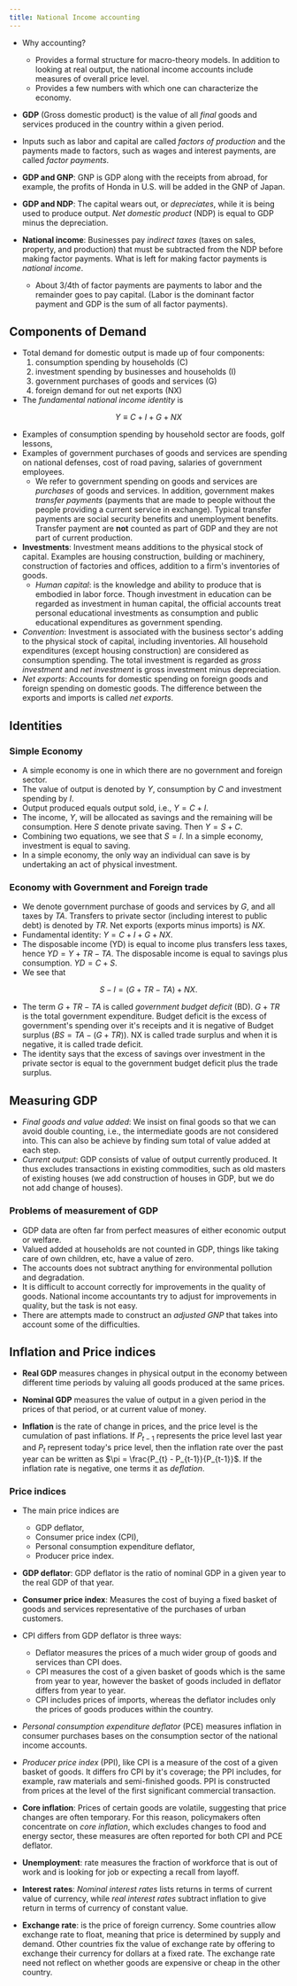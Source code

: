 ```yaml
---
title: National Income accounting
---
```


* Why accounting?
  * Provides a formal structure for macro-theory models. In addition
    to looking at real output, the national income accounts include
    measures of overall price level.
  * Provides a few numbers with which one can characterize the
    economy.
* **GDP** (Gross domestic product) is the value of all *final* goods
  and services produced in the country within a given period.
* Inputs such as labor and capital are called *factors of production*
  and the payments made to factors, such as wages and interest
  payments, are called *factor payments*.

* **GDP and GNP**: GNP is GDP along with the receipts from abroad, for
  example, the profits of Honda in U.S. will be added in the GNP of
  Japan.
* **GDP and NDP**: The capital wears out, or *depreciates*, while it
  is being used to produce output. *Net domestic product* (NDP) is
  equal to GDP minus the depreciation.
* **National income**: Businesses pay *indirect taxes* (taxes on
  sales, property, and production) that must be subtracted from the
  NDP before making factor payments. What is left for making factor
  payments is *national income*.
  * About 3/4th of factor payments are payments to labor and the
    remainder goes to pay capital. (Labor is the dominant factor
    payment and GDP is the sum of all factor payments).

## Components of Demand

* Total demand for domestic output is made up of four components:
  1. consumption spending by households (C)
  2. investment spending by businesses and households (I)
  3. government purchases of goods and services (G)
  4. foreign demand for out net exports (NX)
* The *fundamental national income identity* is

$$ Y \equiv C + I + G + NX $$

* Examples of consumption spending by household sector are foods, golf
  lessons,
* Examples of government purchases of goods and services are spending
  on national defenses, cost of road paving, salaries of government
  employees.
  * We refer to government spending on goods and services are
    *purchases* of goods and services. In addition, government makes
    *transfer payments* (payments that are made to people without the
    people providing a current service in exchange). Typical transfer
    payments are social security benefits and unemployment
    benefits. Transfer payment are **not** counted as part of GDP and
    they are not part of current production.
* **Investments**: Investment means additions to the physical stock of
  capital. Examples are housing construction, building or machinery,
  construction of factories and offices, addition to a firm's
  inventories of goods.
  * *Human capital*: is the knowledge and ability to produce that is
    embodied in labor force. Though investment in education can be
    regarded as investment in human capital, the official accounts
    treat personal educational investments as consumption and public
    educational expenditures as government spending.
* *Convention*: Investment is associated with the business sector's
  adding to the physical stock of capital, including inventories. All
  household expenditures (except housing construction) are considered
  as consumption spending. The total investment is regarded as *gross
  investment* and *net investment* is gross investment minus
  depreciation.
* *Net exports*: Accounts for domestic spending on foreign goods and
  foreign spending on domestic goods. The difference between the
  exports and imports is called *net exports*.

## Identities


### Simple Economy

* A simple economy is one in which there are no government and foreign
  sector.
* The value of output is denoted by $Y$, consumption by $C$ and
  investment spending by $I$.
* Output produced equals output sold, i.e., $Y = C + I$.
* The income, $Y$, will be allocated as savings and the remaining will
  be consumption. Here $S$ denote private saving. Then $Y = S + C$.
* Combining two equations, we see that $S = I$. In a simple economy,
  investment is equal to saving.
* In a simple economy, the only way an individual can save is by
  undertaking an act of physical investment.

### Economy with Government and Foreign trade

* We denote government purchase of goods and services by $G$, and all
  taxes by $TA$. Transfers to private sector (including interest to
  public debt) is denoted by $TR$. Net exports (exports minus imports)
  is $NX$.
* Fundamental identity: $Y = C + I + G + NX$.
* The disposable income (YD) is equal to income plus transfers less
  taxes, hence $YD = Y + TR - TA$. The disposable income is equal to
  savings plus consumption. $YD = C + S$.
* We see that

$$ S - I = (G + TR - TA) + NX.$$

* The term $G + TR - TA$ is called *government budget deficit*
  (BD). $G + TR$ is the total government expenditure. Budget deficit
  is the excess of government's spending over it's receipts and it is
  negative of Budget surplus ($BS = TA - (G + TR)$). NX is called
  trade surplus and when it is negative, it is called trade deficit.
* The identity says that the excess of savings over investment in the
  private sector is equal to the government budget deficit plus the
  trade surplus.

## Measuring GDP

* *Final goods and value added*: We insist on final goods so that we
  can avoid double counting, i.e., the intermediate goods are not
  considered into. This can also be achieve by finding sum total of
  value added at each step.
* *Current output*: GDP consists of value of output currently
  produced. It thus excludes transactions in existing commodities,
  such as old masters of existing houses (we add construction of
  houses in GDP, but we do not add change of houses).

### Problems of measurement of GDP

* GDP data are often far from perfect measures of either economic
  output or welfare.
* Valued added at households are not counted in GDP, things like
  taking care of own children, etc, have a value of zero.
* The accounts does not subtract anything for environmental pollution
  and degradation.
* It is difficult to account correctly for improvements in the quality
  of goods. National income accountants try to adjust for improvements
  in quality, but the task is not easy.
* There are attempts made to construct an *adjusted GNP* that takes
  into account some of the difficulties.

## Inflation and Price indices

* **Real GDP** measures changes in physical output in the economy
  between different time periods by valuing all goods produced at the
  same prices.
* **Nominal GDP** measures the value of output in a given period in
  the prices of that period, or at current value of money.

* **Inflation** is the rate of change in prices, and the price level
  is the cumulation of past inflations. If $P_{t-1}$ represents the
  price level last year and $P_t$ represent today's price level, then
  the inflation rate over the past year can be written as $\pi =
  \frac{P_{t} - P_{t-1}}{P_{t-1}}$. If the inflation rate is negative,
  one terms it as *deflation*.

### Price indices

* The main price indices are
  * GDP deflator,
  * Consumer price index (CPI),
  * Personal consumption expenditure deflator,
  * Producer price index.

* **GDP deflator**: GDP deflator is the ratio of nominal GDP in a
  given year to the real GDP of that year.
* **Consumer price index**: Measures the cost of buying a fixed basket
  of goods and services representative of the purchases of urban
  customers.
* CPI differs from GDP deflator is three ways:
  * Deflator measures the prices of a much wider group of goods and
    services than CPI does.
  * CPI measures the cost of a given basket of goods which is the same
    from year to year, however the basket of goods included in
    deflator differs from year to year.
  * CPI includes prices of imports, whereas the deflator includes only
    the prices of goods produces within the country.
* *Personal consumption expenditure deflator* (PCE) measures inflation
  in consumer purchases bases on the consumption sector of the
  national income accounts.
* *Producer price index* (PPI), like CPI is a measure of the cost of a
  given basket of goods. It differs fro CPI by it's coverage; the PPI
  includes, for example, raw materials and semi-finished goods. PPI is
  constructed from prices at the level of the first significant
  commercial transaction.

* **Core inflation**: Prices of certain goods are volatile, suggesting
  that price changes are often temporary. For this reason,
  policymakers often concentrate on *core inflation*, which excludes
  changes to food and energy sector, these measures are often reported
  for both CPI and PCE deflator.

* **Unemployment**: rate measures the fraction of workforce that is
  out of work and is looking for job or expecting a recall from
  layoff.

* **Interest rates**: *Nominal interest rates* lists returns in terms
  of current value of currency, while *real interest rates* subtract
  inflation to give return in terms of currency of constant value.

* **Exchange rate**: is the price of foreign currency. Some countries
  allow exchange rate to float, meaning that price is determined by
  supply and demand. Other countries fix the value of exchange rate by
  offering to exchange their currency for dollars at a fixed rate. The
  exchange rate need not reflect on whether goods are expensive or
  cheap in the other country.

